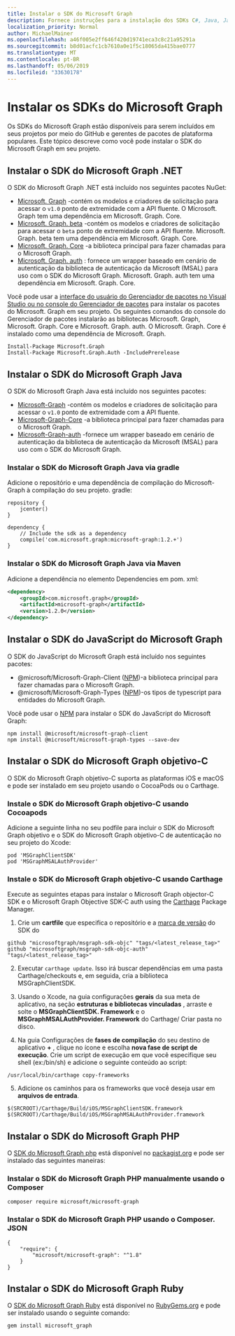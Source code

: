 ```yaml
---
title: Instalar o SDK do Microsoft Graph
description: Fornece instruções para a instalação dos SDKs C#, Java, JavaScript, Objective-C, PHP e Ruby do Microsoft Graph.
localization_priority: Normal
author: MichaelMainer
ms.openlocfilehash: a46f005e2ff646f420d19741eca3c8c21a95291a
ms.sourcegitcommit: b8d01acfc1cb7610a0e1f5c18065da415bae0777
ms.translationtype: MT
ms.contentlocale: pt-BR
ms.lasthandoff: 05/06/2019
ms.locfileid: "33630178"
---
```

# <a name="install-the-microsoft-graph-sdks"></a>Instalar os SDKs do Microsoft Graph

Os SDKs do Microsoft Graph estão disponíveis para serem incluídos em seus projetos por meio do GitHub e gerentes de pacotes de plataforma populares. Este tópico descreve como você pode instalar o SDK do Microsoft Graph em seu projeto.

## <a name="install-the-microsoft-graph-net-sdk"></a>Instalar o SDK do Microsoft Graph .NET

O SDK do Microsoft Graph .NET está incluído nos seguintes pacotes NuGet:

* [Microsoft. Graph](https://github.com/microsoftgraph/msgraph-sdk-dotnet) -contém os modelos e criadores de solicitação para acessar o `v1.0` ponto de extremidade com a API fluente. O Microsoft. Graph tem uma dependência em Microsoft. Graph. Core.
* [Microsoft. Graph. beta](https://github.com/microsoftgraph/msgraph-beta-sdk-dotnet) -contém os modelos e criadores de solicitação para acessar o `beta` ponto de extremidade com a API fluente. Microsoft. Graph. beta tem uma dependência em Microsoft. Graph. Core.
* [Microsoft. Graph. Core](https://github.com/microsoftgraph/msgraph-sdk-dotnet) -a biblioteca principal para fazer chamadas para o Microsoft Graph.
* [Microsoft. Graph. auth](https://github.com/microsoftgraph/msgraph-sdk-dotnet-auth) : fornece um wrapper baseado em cenário de autenticação da biblioteca de autenticação da Microsoft (MSAL) para uso com o SDK do Microsoft Graph. Microsoft. Graph. auth tem uma dependência em Microsoft. Graph. Core.

Você pode usar a [interface do usuário do Gerenciador de pacotes no Visual Studio ou no console do Gerenciador de pacotes](https://docs.microsoft.com/en-us/nuget/quickstart/install-and-use-a-package-in-visual-studio) para instalar os pacotes do Microsoft. Graph em seu projeto. Os seguintes comandos do console do Gerenciador de pacotes instalarão as bibliotecas Microsoft. Graph, Microsoft. Graph. Core e Microsoft. Graph. auth. O Microsoft. Graph. Core é instalado como uma dependência de Microsoft. Graph.

```
Install-Package Microsoft.Graph
Install-Package Microsoft.Graph.Auth -IncludePrerelease
```

## <a name="install-the-microsoft-graph-java-sdk"></a>Instalar o SDK do Microsoft Graph Java

O SDK do Microsoft Graph Java está incluído nos seguintes pacotes:

* [Microsoft-Graph](https://github.com/microsoftgraph/msgraph-sdk-java) -contém os modelos e criadores de solicitação para acessar o `v1.0` ponto de extremidade com a API fluente.
* [Microsoft-Graph-Core](https://github.com/microsoftgraph/msgraph-sdk-java-core) -a biblioteca principal para fazer chamadas para o Microsoft Graph.
* [Microsoft-Graph-auth](https://github.com/microsoftgraph/msgraph-sdk-java-auth) -fornece um wrapper baseado em cenário de autenticação da biblioteca de autenticação da Microsoft (MSAL) para uso com o SDK do Microsoft Graph.

### <a name="install-the-microsoft-graph-java-sdk-via-gradle"></a>Instalar o SDK do Microsoft Graph Java via gradle

Adicione o repositório e uma dependência de compilação do Microsoft-Graph à compilação do seu projeto. gradle:

```
repository {
    jcenter()
}

dependency {
    // Include the sdk as a dependency
    compile('com.microsoft.graph:microsoft-graph:1.2.+')
}
```

### <a name="install-the-microsoft-graph-java-sdk-via-maven"></a>Instalar o SDK do Microsoft Graph Java via Maven

Adicione a dependência no elemento Dependencies em pom. xml:

```xml
<dependency>
    <groupId>com.microsoft.graph</groupId>
    <artifactId>microsoft-graph</artifactId>
    <version>1.2.0</version>
</dependency>
```

## <a name="install-the-microsoft-graph-javascript-sdk"></a>Instalar o SDK do JavaScript do Microsoft Graph

O SDK do JavaScript do Microsoft Graph está incluído nos seguintes pacotes:

* @microsoft/Microsoft-Graph-Client ([NPM](https://www.npmjs.com/package/@microsoft/microsoft-graph-client))-a biblioteca principal para fazer chamadas para o Microsoft Graph.
* @microsoft/Microsoft-Graph-Types ([NPM](https://www.npmjs.com/package/@microsoft/microsoft-graph-types))-os tipos de typescript para entidades do Microsoft Graph.

Você pode usar o [NPM](https://www.npmjs.com) para instalar o SDK do JavaScript do Microsoft Graph:

```
npm install @microsoft/microsoft-graph-client
npm install @microsoft/microsoft-graph-types --save-dev
```

## <a name="install-the-microsoft-graph-objective-c-sdk"></a>Instalar o SDK do Microsoft Graph objetivo-C

O SDK do Microsoft Graph objetivo-C suporta as plataformas iOS e macOS e pode ser instalado em seu projeto usando o CocoaPods ou o Carthage.

### <a name="install-the-microsoft-graph-objective-c-sdk-using-cocoapods"></a>Instale o SDK do Microsoft Graph objetivo-C usando Cocoapods

Adicione a seguinte linha no seu podfile para incluir o SDK do Microsoft Graph objetivo e o SDK do Microsoft Graph objetivo-C de autenticação no seu projeto do Xcode:

```
pod 'MSGraphClientSDK'
pod 'MSGraphMSALAuthProvider'
```

### <a name="install-the-microsoft-graph-objective-c-sdk-using-carthage"></a>Instale o SDK do Microsoft Graph objetivo-C usando Carthage

Execute as seguintes etapas para instalar o Microsoft Graph objector-C SDK e o Microsoft Graph Objective SDK-C auth using the [Carthage](https://github.com/Carthage/Carthage) Package Manager.

1. Crie um **cartfile** que especifica o repositório e a [marca de versão](https://github.com/microsoftgraph/msgraph-sdk-objc/releases) do SDK do

```
github "microsoftgraph/msgraph-sdk-objc" "tags/<latest_release_tag>"
github "microsoftgraph/msgraph-sdk-objc-auth" "tags/<latest_release_tag>"
```

2. Executar `carthage update`. Isso irá buscar dependências em uma pasta Carthage/checkouts e, em seguida, cria a biblioteca MSGraphClientSDK.

3. Usando o Xcode, na guia configurações **gerais** da sua meta de aplicativo, na seção **estruturas e bibliotecas vinculadas** , arraste e solte o **MSGraphClientSDK. Framework** e o **MSGraphMSALAuthProvider. Framework** do Carthage/ Criar pasta no disco.

4. Na guia Configurações de **fases de compilação** do seu destino de aplicativo **+** , clique no ícone e escolha **nova fase de script de execução**. Crie um script de execução em que você especifique seu shell (ex:/bin/sh) e adicione o seguinte conteúdo ao script:

```
/usr/local/bin/carthage copy-frameworks
```

5. Adicione os caminhos para os frameworks que você deseja usar em **arquivos de entrada**.

```
$(SRCROOT)/Carthage/Build/iOS/MSGraphClientSDK.framework
$(SRCROOT)/Carthage/Build/iOS/MSGraphMSALAuthProvider.framework
```

## <a name="install-the-microsoft-graph-php-sdk"></a>Instalar o SDK do Microsoft Graph PHP

O [SDK do Microsoft Graph php](https://github.com/microsoftgraph/msgraph-sdk-php) está disponível no [packagist.org](https://packagist.org/packages/microsoft/microsoft-graph) e pode ser instalado das seguintes maneiras:

### <a name="install-the-microsoft-graph-php-sdk-manually-using-composer"></a>Instalar o SDK do Microsoft Graph PHP manualmente usando o Composer

```
composer require microsoft/microsoft-graph
```

### <a name="install-the-microsoft-graph-php-sdk-using-composerjson"></a>Instalar o SDK do Microsoft Graph PHP usando o Composer. JSON

```
{
    "require": {
        "microsoft/microsoft-graph": "^1.8"
    }
}
```

## <a name="install-the-microsoft-graph-ruby-sdk"></a>Instalar o SDK do Microsoft Graph Ruby

O [SDK do Microsoft Graph Ruby](https://github.com/microsoftgraph/msgraph-sdk-ruby) está disponível no [RubyGems.org](https://rubygems.org/) e pode ser instalado usando o seguinte comando:

```
gem install microsoft_graph
```
